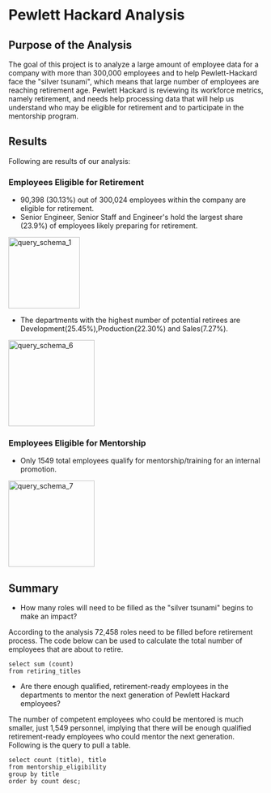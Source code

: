 # Pewlett Hackard Analysis
## Purpose of the Analysis
The goal of this project is to analyze a large amount of employee data for a company with more than 300,000 employees and to help Pewlett-Hackard face the "silver tsunami", which means that large number of employees are reaching retirement age. Pewlett Hackard is reviewing its workforce metrics, namely retirement, and needs help processing data that will help us understand who may be eligible for retirement and to participate in the mentorship program.
## Results
Following are results of our analysis:

### Employees Eligible for Retirement


- 90,398 (30.13%) out of 300,024 employees within the company are eligible for retirement.
- Senior Engineer, Senior Staff and Engineer's hold the largest share (23.9%) of employees likely preparing for retirement.

<img width="141" alt="query_schema_1" src="https://user-images.githubusercontent.com/66500222/172989480-ea5af0b3-a703-429b-9005-56eac3d16a9b.png">

- The departments with the highest number of potential retirees are Development(25.45%),Production(22.30%) and Sales(7.27%).

<img width="170" alt="query_schema_6" src="https://user-images.githubusercontent.com/66500222/172989606-c2480f4b-6b44-4159-aff6-9b38afab399a.png">

### Employees Eligible for Mentorship

- Only 1549 total employees qualify for mentorship/training for an internal promotion.

<img width="170" alt="query_schema_7" src="https://user-images.githubusercontent.com/66500222/172989882-c5c085da-e5b1-4b5e-96d8-efdd71ab7e5a.png">


## Summary

- How many roles will need to be filled as the "silver tsunami" begins to make an impact?

According to the analysis 72,458 roles need to be filled before retirement process.  The code below can be used to calculate the total number of employees that are about to retire.

```
select sum (count)
from retiring_titles
```

- Are there enough qualified, retirement-ready employees in the departments to mentor the next generation of Pewlett Hackard employees?

The number of competent employees who could be mentored is much smaller, just 1,549 personnel, implying that there will be enough qualified retirement-ready employees who could mentor the next generation. Following is the query to pull a table.

```
select count (title), title
from mentorship_eligibility
group by title
order by count desc;
```
